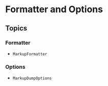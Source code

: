 # Formatter and Options

## Topics

### Formatter

- ``MarkupFormatter``

### Options

- ``MarkupDumpOptions``

<!-- Copyright (c) 2021-2022 Apple Inc and the Swift Project authors. All Rights Reserved. -->
